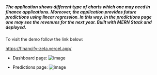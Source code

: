##### The application shows different type of charts which one may need in finance applications. Moreover, the application provides future predictions using linear regression. In this way, in the predictions page one may see the revenues for the next year. Built with MERN Stack and deployed.

To visit the demo follow the link below:

https://financify-zeta.vercel.app/

- Dashboard page:
  ![image](https://github.com/user-attachments/assets/fac277d9-a2ba-4a7b-aad2-a87368de729f)

- Predictions page:
![image](https://github.com/user-attachments/assets/cbc36ca7-276f-437f-a812-203a2f1b8545)

